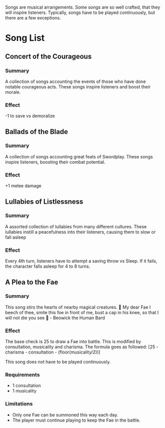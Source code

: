 Songs are musical arrangements. Some songs are so well crafted, that they will inspire listeners. Typically, songs have to be played continuously, but there are a few exceptions.

# Song List
## Concert of the Courageous
### Summary
A collection of songs accounting the events of those who have done notable courageous acts. These songs inspire listeners and boost their morale.
### Effect
-1 to save vs demoralize
## Ballads of the Blade
### Summary
A collection of songs accounting great feats of Swordplay. These songs inspire listeners, boosting their combat potential.
### Effect
+1 melee damage
## Lullabies of Listlessness
### Summary
A assorted collection of lullabies from many different cultures. These lullabies instill a peacefulness into their listeners, causing them to slow or fall asleep
### Effect
Every 4th turn, listeners have to attempt a saving throw vs Sleep. If it fails, the character falls asleep for 4 to 8 turns. 
## A Plea to the Fae
### Summary
This song stirs the hearts of nearby magical creatures.
:musical_note: My dear Fae I beech of thee, smite this foe in front of me, bust a cap in his knee, so that I will not die you see :musical_note: - Beowick the Human Bard
### Effect
The base check is 25 to draw a Fae into battle. This is modified by consultation, musicality and charisma. The formula goes as followed: [25 - charisma - consultation - (floor(musicality/2))]

This song does not have to be played continuously.
### Requirements
- 1 consultation
- 1 musicality
### Limitations
- Only one Fae can be summoned this way each day.
- The player must continue playing to keep the Fae in the battle.
